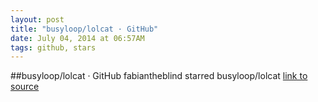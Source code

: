 ```yaml
---
layout: post
title: "busyloop/lolcat · GitHub"
date: July 04, 2014 at 06:57AM
tags: github, stars
---
```

##busyloop/lolcat · GitHub
fabiantheblind starred busyloop/lolcat
[link to source](http://ift.tt/mUMld8) 
